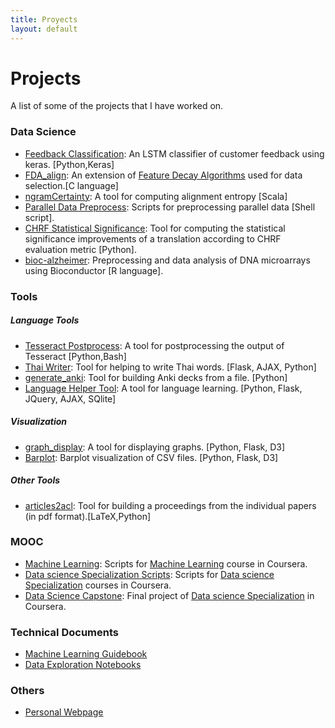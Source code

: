 ```yaml
---
title: Proyects
layout: default
---
```


# Projects

A list of some of the projects that I have worked on.

### Data Science
* [Feedback Classification](https://github.com/alberto-poncelas/feedback_classification): An LSTM classifier of customer feedback using keras. [Python,Keras]
* [FDA_align](https://github.com/alberto-poncelas/FDA_alignEntr): An extension of [Feature Decay Algorithms](https://github.com/bicici/FDA) used for data selection.[C language]
* [ngramCertainty](https://github.com/alberto-poncelas/ngramCertainty): A tool for computing alignment entropy [Scala]
* [Parallel Data Preprocess](https://github.com/alberto-poncelas/Parallel_Data_Preprocess): Scripts for preprocessing parallel data [Shell script].
* [CHRF Statistical Significance](https://github.com/alberto-poncelas/CHRF_stat_signif): Tool for computing the statistical significance improvements of a translation according to CHRF evaluation metric [Python].
* [bioc-alzheimer](https://github.com/alberto-poncelas/bioc-alzheimer): Preprocessing and data analysis of DNA microarrays using Bioconductor [R language]. 

### Tools

##### Language Tools
* [Tesseract Postprocess](https://github.com/alberto-poncelas/tesseract_postprocess): A tool for postprocessing the output of Tesseract [Python,Bash]
* [Thai Writer](https://github.com/alberto-poncelas/thai_writer): Tool for helping to write Thai words. [Flask, AJAX, Python]
* [generate_anki](https://github.com/alberto-poncelas/generate_anki): Tool for building Anki decks from a file. [Python]
* [Language Helper Tool](https://github.com/alberto-poncelas/language_helper_tool): A tool for language learning. [Python, Flask, JQuery, AJAX, SQlite]

##### Visualization

* [graph_display](https://github.com/alberto-poncelas/graph_display): A tool for displaying graphs. [Python, Flask, D3]
* [Barplot](https://github.com/alberto-poncelas/data_explorer): Barplot visualization of CSV files. [Python, Flask, D3]

##### Other Tools
* [articles2acl](https://github.com/alberto-poncelas/articles2acl): Tool for building a proceedings from the individual papers (in pdf format).[LaTeX,Python]

### MOOC
* [Machine Learning](https://github.com/alberto-poncelas/ML_course): Scripts for [Machine Learning](https://www.coursera.org/learn/machine-learning) course in Coursera.
* [Data science Specialization Scripts](https://github.com/alberto-poncelas/datasciencecoursera): Scripts for [Data science Specialization](https://www.coursera.org/specializations/jhu-data-science) courses in Coursera.
* [Data Science Capstone](https://github.com/alberto-poncelas/CourseraDataScienceCapstone): Final project of [Data science Specialization](https://www.coursera.org/specializations/jhu-data-science) in Coursera.


### Technical Documents

* [Machine Learning Guidebook](https://github.com/alberto-poncelas/ML_Guidebook)
* [Data Exploration Notebooks](https://github.com/alberto-poncelas/data_exploration_notebooks)

### Others

* [Personal Webpage](https://alberto-poncelas.github.io/)

